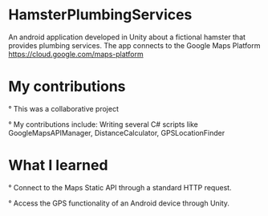 # HamsterPlumbingServices
An android application developed in Unity about a fictional hamster that provides plumbing services. The app connects to the Google Maps Platform https://cloud.google.com/maps-platform

# My contributions
° This was a collaborative project

° My contributions include: Writing several C# scripts like GoogleMapsAPIManager, DistanceCalculator, GPSLocationFinder

# What I learned
° Connect to the Maps Static API through a standard HTTP request.

° Access the GPS functionality of an Android device through Unity.
